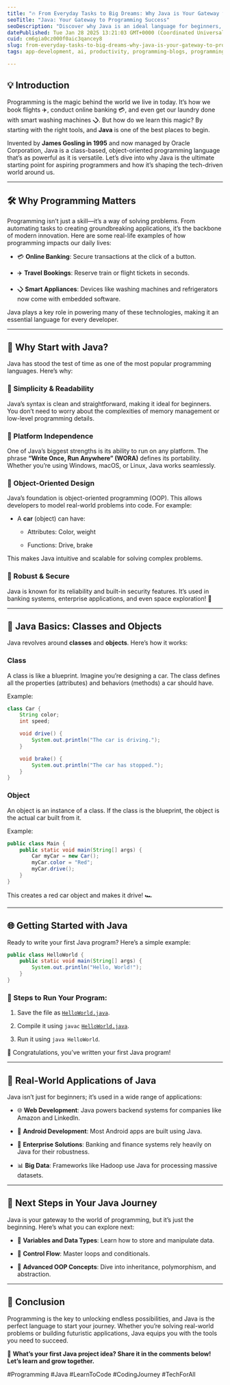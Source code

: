 ```yaml
---
title: "🔥 From Everyday Tasks to Big Dreams: Why Java is Your Gateway to Programming 🔥"
seoTitle: "Java: Your Gateway to Programming Success"
seoDescription: "Discover why Java is an ideal language for beginners, offering simplicity, platform independence, and robust features for real-world applications"
datePublished: Tue Jan 28 2025 13:21:03 GMT+0000 (Coordinated Universal Time)
cuid: cm6gia0cz000f0aic3qancey8
slug: from-everyday-tasks-to-big-dreams-why-java-is-your-gateway-to-programming
tags: app-development, ai, productivity, programming-blogs, programming, java, data-science, web-development, webdev, coding, devops, programming-languages, web3, programming-tips, devops-journey

---
```


## **💡 Introduction**

Programming is the magic behind the world we live in today. It’s how we book flights ✈️, conduct online banking 💳, and even get our laundry done with smart washing machines 🮪. But how do we learn this magic? By starting with the right tools, and **Java** is one of the best places to begin.

Invented by **James Gosling in 1995** and now managed by Oracle Corporation, Java is a class-based, object-oriented programming language that’s as powerful as it is versatile. Let’s dive into why Java is the ultimate starting point for aspiring programmers and how it’s shaping the tech-driven world around us.

---

## **🛠 Why Programming Matters**

Programming isn’t just a skill—it’s a way of solving problems. From automating tasks to creating groundbreaking applications, it’s the backbone of modern innovation. Here are some real-life examples of how programming impacts our daily lives:

* 💳 **Online Banking**: Secure transactions at the click of a button.
    
* ✈️ **Travel Bookings**: Reserve train or flight tickets in seconds.
    
* 🮪 **Smart Appliances**: Devices like washing machines and refrigerators now come with embedded software.
    

Java plays a key role in powering many of these technologies, making it an essential language for every developer.

---

## **🚀 Why Start with Java?**

Java has stood the test of time as one of the most popular programming languages. Here’s why:

### **🔹 Simplicity & Readability**

Java’s syntax is clean and straightforward, making it ideal for beginners. You don’t need to worry about the complexities of memory management or low-level programming details.

### **🔹 Platform Independence**

One of Java’s biggest strengths is its ability to run on any platform. The phrase **“Write Once, Run Anywhere” (WORA)** defines its portability. Whether you’re using Windows, macOS, or Linux, Java works seamlessly.

### **🔹 Object-Oriented Design**

Java’s foundation is object-oriented programming (OOP). This allows developers to model real-world problems into code. For example:

* A **car** (object) can have:
    
    * Attributes: Color, weight
        
    * Functions: Drive, brake
        

This makes Java intuitive and scalable for solving complex problems.

### **🔹 Robust & Secure**

Java is known for its reliability and built-in security features. It’s used in banking systems, enterprise applications, and even space exploration! 🌌

---

## **🔧 Java Basics: Classes and Objects**

Java revolves around **classes** and **objects**. Here’s how it works:

### **Class**

A class is like a blueprint. Imagine you’re designing a car. The class defines all the properties (attributes) and behaviors (methods) a car should have.

Example:

```java
class Car {
    String color;
    int speed;

    void drive() {
        System.out.println("The car is driving.");
    }

    void brake() {
        System.out.println("The car has stopped.");
    }
}
```

### **Object**

An object is an instance of a class. If the class is the blueprint, the object is the actual car built from it.

Example:

```java
public class Main {
    public static void main(String[] args) {
        Car myCar = new Car();
        myCar.color = "Red";
        myCar.drive();
    }
}
```

This creates a red car object and makes it drive! 🏎

---

## **🌐 Getting Started with Java**

Ready to write your first Java program? Here’s a simple example:

```java
public class HelloWorld {
    public static void main(String[] args) {
        System.out.println("Hello, World!");
    }
}
```

### **🔧 Steps to Run Your Program:**

1. Save the file as [`HelloWorld.java`](http://HelloWorld.java).
    
2. Compile it using `javac` [`HelloWorld.java`](http://HelloWorld.java).
    
3. Run it using `java HelloWorld`.
    

🎉 Congratulations, you’ve written your first Java program!

---

## **🔰 Real-World Applications of Java**

Java isn’t just for beginners; it’s used in a wide range of applications:

* 🌐 **Web Development**: Java powers backend systems for companies like Amazon and LinkedIn.
    
* 📱 **Android Development**: Most Android apps are built using Java.
    
* 💼 **Enterprise Solutions**: Banking and finance systems rely heavily on Java for their robustness.
    
* 📊 **Big Data**: Frameworks like Hadoop use Java for processing massive datasets.
    

---

## **🎯 Next Steps in Your Java Journey**

Java is your gateway to the world of programming, but it’s just the beginning. Here’s what you can explore next:

* 🔹 **Variables and Data Types**: Learn how to store and manipulate data.
    
* 🔹 **Control Flow**: Master loops and conditionals.
    
* 🔹 **Advanced OOP Concepts**: Dive into inheritance, polymorphism, and abstraction.
    

---

## **🌟 Conclusion**

Programming is the key to unlocking endless possibilities, and Java is the perfect language to start your journey. Whether you’re solving real-world problems or building futuristic applications, Java equips you with the tools you need to succeed.

🚀 **What’s your first Java project idea? Share it in the comments below! Let’s learn and grow together.**

#Programming #Java #LearnToCode #CodingJourney #TechForAll